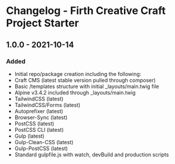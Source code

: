 # Changelog - Firth Creative Craft Project Starter

## 1.0.0 - 2021-10-14
### Added 
- Initial repo/package creation including the following:
- Craft CMS (latest stable version pulled through composer)
- Basic /templates structure with initial _layouts/main.twig file
- Alpine v3.4.2 included through _layouts/main.twig
- TailwindCSS (latest)
- TailwindCSS/Forms (latest)
- Autoprefixer (latest)
- Browser-Sync (latest)
- PostCSS (latest)
- PostCSS CLI (latest)
- Gulp (latest)
- Gulp-Clean-CSS (latest)
- Gulp-PostCSS (latest)
- Standard gulpfile.js with watch, devBuild and production scripts